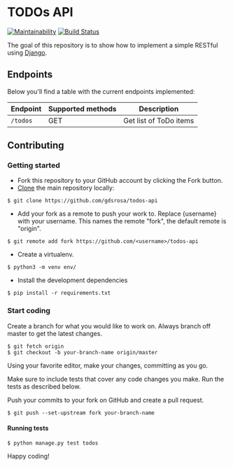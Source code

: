 # TODOs API

[![Maintainability](https://api.codeclimate.com/v1/badges/1959979cca5a5c98bd26/maintainability)](https://codeclimate.com/github/gdsrosa/todos-api/maintainability)
[![Build Status](https://travis-ci.org/gdsrosa/todos-api.svg?branch=master)](https://travis-ci.org/gdsrosa/todos-api)


The goal of this repository is to show how to implement a simple RESTful using [Django](https://www.djangoproject.com/).


## Endpoints

Below you'll find a table with the current endpoints implemented:


Endpoint | Supported methods | Description
-------- | ----------------- | ------------ 
`/todos`   | GET             | Get list of ToDo items



## Contributing

### Getting started

* Fork this repository to your GitHub account by clicking the Fork button.
* [Clone](https://help.github.com/en/articles/fork-a-repo#step-2-create-a-local-clone-of-your-fork) the main repository locally:

```shell
$ git clone https://github.com/gdsrosa/todos-api
```
* Add your fork as a remote to push your work to. Replace {username} with your username. This names the remote "fork", the default remote is "origin".

```shell
$ git remote add fork https://github.com/<username>/todos-api
```

* Create a virtualenv.

```shell
$ python3 -m venv env/
```

* Install the development dependencies

```shell
$ pip install -r requirements.txt
```

### Start coding

Create a branch for what you would like to work on. Always branch off master to get the latest changes.

```
$ git fetch origin
$ git checkout -b your-branch-name origin/master
```

Using your favorite editor, make your changes, committing as you go.

Make sure to include tests that cover any code changes you make. Run the tests as described below.

Push your commits to your fork on GitHub and create a pull request.

```
$ git push --set-upstream fork your-branch-name
```


#### Running tests

```
$ python manage.py test todos
```

Happy coding!
